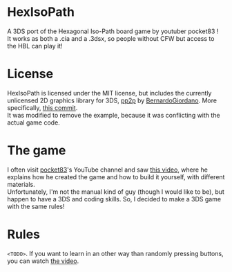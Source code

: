 # HexIsoPath

A 3DS port of the Hexagonal Iso-Path board game by youtuber pocket83 !  
It works as both a .cia and a .3dsx, so people without CFW but access to the HBL can play it!

# License

HexIsoPath is licensed under the MIT license, but includes the currently unlicensed 2D graphics library for 3DS, [pp2p](https://github.com/BernardoGiordano/pp2d/) by [BernardoGiordano](https://github.com/BernardoGiordano). More specifically, [this commit](https://github.com/BernardoGiordano/pp2d/commit/956aff826fca7f370dc0762ed46ad144e49abaa5).  
It was modified to remove the example, because it was conflicting with the actual game code.

# The game

I often visit [pocket83](https://www.youtube.com/channel/UCoCEoPxruw9HW58O-l3ttDQ)'s YouTube channel and saw [this video](https://www.youtube.com/watch?v=Wz6q03b8R6U), where he explains how he created the game and how to build it yourself, with different materials.  
Unfortunately, I'm not the manual kind of guy (though I would like to be), but happen to have a 3DS and coding skills. So, I decided to make a 3DS game with the same rules!

# Rules

`<TODO>`. If you want to learn in an other way than randomly pressing buttons, you can watch [the video](https://www.youtube.com/watch?v=Wz6q03b8R6U).
